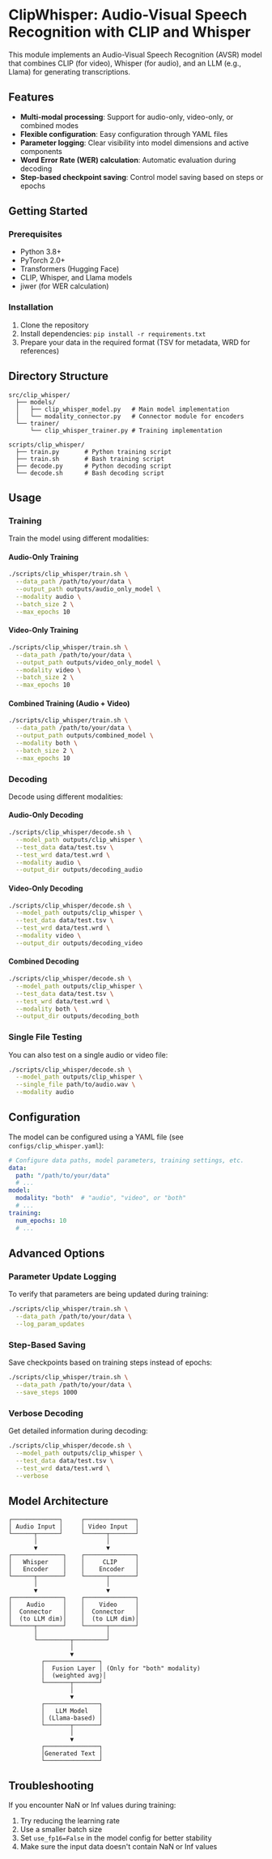 # ClipWhisper: Audio-Visual Speech Recognition with CLIP and Whisper

This module implements an Audio-Visual Speech Recognition (AVSR) model that combines CLIP (for video), Whisper (for audio), and an LLM (e.g., Llama) for generating transcriptions.

## Features

- **Multi-modal processing**: Support for audio-only, video-only, or combined modes
- **Flexible configuration**: Easy configuration through YAML files
- **Parameter logging**: Clear visibility into model dimensions and active components
- **Word Error Rate (WER) calculation**: Automatic evaluation during decoding
- **Step-based checkpoint saving**: Control model saving based on steps or epochs

## Getting Started

### Prerequisites

- Python 3.8+
- PyTorch 2.0+
- Transformers (Hugging Face)
- CLIP, Whisper, and Llama models
- jiwer (for WER calculation)

### Installation

1. Clone the repository
2. Install dependencies: `pip install -r requirements.txt`
3. Prepare your data in the required format (TSV for metadata, WRD for references)

## Directory Structure

```
src/clip_whisper/
  ├── models/
  │   ├── clip_whisper_model.py   # Main model implementation
  │   └── modality_connector.py   # Connector module for encoders
  └── trainer/
      └── clip_whisper_trainer.py # Training implementation
      
scripts/clip_whisper/
  ├── train.py       # Python training script
  ├── train.sh       # Bash training script
  ├── decode.py      # Python decoding script
  └── decode.sh      # Bash decoding script
```

## Usage

### Training

Train the model using different modalities:

#### Audio-Only Training

```bash
./scripts/clip_whisper/train.sh \
  --data_path /path/to/your/data \
  --output_path outputs/audio_only_model \
  --modality audio \
  --batch_size 2 \
  --max_epochs 10
```

#### Video-Only Training

```bash
./scripts/clip_whisper/train.sh \
  --data_path /path/to/your/data \
  --output_path outputs/video_only_model \
  --modality video \
  --batch_size 2 \
  --max_epochs 10
```

#### Combined Training (Audio + Video)

```bash
./scripts/clip_whisper/train.sh \
  --data_path /path/to/your/data \
  --output_path outputs/combined_model \
  --modality both \
  --batch_size 2 \
  --max_epochs 10
```

### Decoding

Decode using different modalities:

#### Audio-Only Decoding

```bash
./scripts/clip_whisper/decode.sh \
  --model_path outputs/clip_whisper \
  --test_data data/test.tsv \
  --test_wrd data/test.wrd \
  --modality audio \
  --output_dir outputs/decoding_audio
```

#### Video-Only Decoding

```bash
./scripts/clip_whisper/decode.sh \
  --model_path outputs/clip_whisper \
  --test_data data/test.tsv \
  --test_wrd data/test.wrd \
  --modality video \
  --output_dir outputs/decoding_video
```

#### Combined Decoding

```bash
./scripts/clip_whisper/decode.sh \
  --model_path outputs/clip_whisper \
  --test_data data/test.tsv \
  --test_wrd data/test.wrd \
  --modality both \
  --output_dir outputs/decoding_both
```

### Single File Testing

You can also test on a single audio or video file:

```bash
./scripts/clip_whisper/decode.sh \
  --model_path outputs/clip_whisper \
  --single_file path/to/audio.wav \
  --modality audio
```

## Configuration

The model can be configured using a YAML file (see `configs/clip_whisper.yaml`):

```yaml
# Configure data paths, model parameters, training settings, etc.
data:
  path: "/path/to/your/data"
  # ...
model:
  modality: "both"  # "audio", "video", or "both"
  # ...
training:
  num_epochs: 10
  # ...
```

## Advanced Options

### Parameter Update Logging

To verify that parameters are being updated during training:

```bash
./scripts/clip_whisper/train.sh \
  --data_path /path/to/your/data \
  --log_param_updates
```

### Step-Based Saving

Save checkpoints based on training steps instead of epochs:

```bash
./scripts/clip_whisper/train.sh \
  --data_path /path/to/your/data \
  --save_steps 1000
```

### Verbose Decoding

Get detailed information during decoding:

```bash
./scripts/clip_whisper/decode.sh \
  --model_path outputs/clip_whisper \
  --test_data data/test.tsv \
  --test_wrd data/test.wrd \
  --verbose
```

## Model Architecture

```
┌─────────────┐     ┌──────────────┐
│ Audio Input │     │ Video Input  │
└──────┬──────┘     └──────┬───────┘
       │                   │
       ▼                   ▼
┌──────────────┐    ┌──────────────┐
│   Whisper    │    │     CLIP     │
│   Encoder    │    │    Encoder   │
└──────┬───────┘    └──────┬───────┘
       │                   │
       ▼                   ▼
┌──────────────┐    ┌──────────────┐
│    Audio     │    │    Video     │
│  Connector   │    │  Connector   │
│  (to LLM dim)│    │  (to LLM dim)│
└──────┬───────┘    └──────┬───────┘
       │                   │
       └─────────┬─────────┘
                 │
                 ▼
         ┌───────────────┐
         │  Fusion Layer │ (Only for "both" modality)
         │  (weighted avg)│
         └───────┬───────┘
                 │
                 ▼
         ┌───────────────┐
         │   LLM Model   │
         │ (Llama-based) │
         └───────┬───────┘
                 │
                 ▼
         ┌───────────────┐
         │Generated Text │
         └───────────────┘
```

## Troubleshooting

If you encounter NaN or Inf values during training:
1. Try reducing the learning rate
2. Use a smaller batch size
3. Set `use_fp16=False` in the model config for better stability
4. Make sure the input data doesn't contain NaN or Inf values 